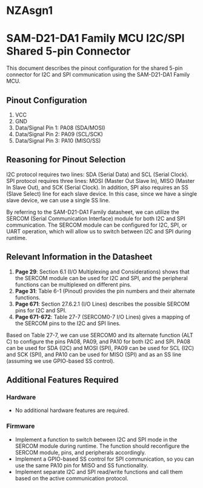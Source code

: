 # NZAsgn1
# SAM-D21-DA1 Family MCU I2C/SPI Shared 5-pin Connector

This document describes the pinout configuration for the shared 5-pin connector for I2C and SPI communication using the SAM-D21-DA1 Family MCU.

## Pinout Configuration

1. VCC
2. GND
3. Data/Signal Pin 1: PA08 (SDA/MOSI)
4. Data/Signal Pin 2: PA09 (SCL/SCK)
5. Data/Signal Pin 3: PA10 (MISO/SS)

## Reasoning for Pinout Selection

I2C protocol requires two lines: SDA (Serial Data) and SCL (Serial Clock). SPI protocol requires three lines: MOSI (Master Out Slave In), MISO (Master In Slave Out), and SCK (Serial Clock). In addition, SPI also requires an SS (Slave Select) line for each slave device. In this case, since we have a single slave device, we can use a single SS line.

By referring to the SAM-D21-DA1 Family datasheet, we can utilize the SERCOM (Serial Communication Interface) module for both I2C and SPI communication. The SERCOM module can be configured for I2C, SPI, or UART operation, which will allow us to switch between I2C and SPI during runtime.

## Relevant Information in the Datasheet

1. **Page 29**: Section 6.1 (I/O Multiplexing and Considerations) shows that the SERCOM module can be used for I2C and SPI, and the peripheral functions can be multiplexed on different pins.
2. **Page 31**: Table 6-1 (Pinout) provides the pin numbers and their alternate functions.
3. **Page 671**: Section 27.6.2.1 (I/O Lines) describes the possible SERCOM pins for I2C and SPI.
4. **Page 671-672**: Table 27-7 (SERCOM0-7 I/O Lines) gives a mapping of the SERCOM pins to the I2C and SPI lines.

Based on Table 27-7, we can use SERCOM0 and its alternate function (ALT C) to configure the pins PA08, PA09, and PA10 for both I2C and SPI. PA08 can be used for SDA (I2C) and MOSI (SPI), PA09 can be used for SCL (I2C) and SCK (SPI), and PA10 can be used for MISO (SPI) and as an SS line (assuming we use GPIO-based SS control).

## Additional Features Required

### Hardware

- No additional hardware features are required.

### Firmware

- Implement a function to switch between I2C and SPI mode in the SERCOM module during runtime. The function should reconfigure the SERCOM module, pins, and peripherals accordingly.
- Implement a GPIO-based SS control for SPI communication, so you can use the same PA10 pin for MISO and SS functionality.
- Implement separate I2C and SPI read/write functions and call them based on the active communication protocol.
